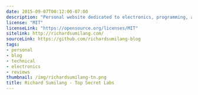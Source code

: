 ```yaml
---
date: 2015-09-07T00:12:00-07:00
description: "Personal website dedicated to electronics, programming, and reviews."
license: "MIT"
licenseLink: "https://opensource.org/licenses/MIT"
sitelink: http://richardsumilang.com/
sourceLink: https://github.com/richardsumilang-blog
tags:
- personal
- blog
- technical
- electronics
- reviews
thumbnail: /img/richardsumilang-tn.png
title: Richard Sumilang - Top Secret Labs
---
```

